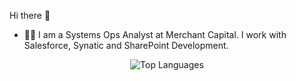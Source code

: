 Hi there 👋

- 👨‍🎓 I am a Systems Ops Analyst at Merchant Capital. I work with Salesforce, Synatic and SharePoint Development. 

<p align="center">
    <img src="https://github-readme-stats.vercel.app/api/top-langs/?username=Sashlyn-Govindasamy-Dev&layout=compact" alt="Top Languages" />
</p>

